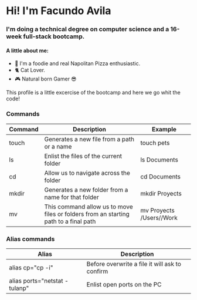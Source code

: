 # Hi! I'm Facundo Avila
### I'm doing a technical degree on computer science and a 16-week full-stack bootcamp.

#### A little about me:
* 🍔 I'm a foodie and real Napolitan Pizza enthusiastic.
* 🐈 Cat Lover.
* 🎮 Natural born Gamer 😎

This profile is a little excercise of the bootcamp and here we go whit the code!

### Commands
| Command | Description | Example |
| ------- | ----------- | -------- |
| touch   | Generates a new file from a path or a name | touch pets |
| ls      | Enlist the files of the current folder | ls Documents |
| cd      | Allow us to navigate across the folder | cd Documents |
| mkdir   | Generates a new folder from a name for that folder | mkdir Proyects |
| mv     | This command allow us to move files or folders from an starting path to a final path | mv Proyects /Users/<usuario>/Work

### Alias commands
| Alias | Description |
| ---------------- | ----------- | 
| alias cp="cp -i" | Before overwrite a file it will ask to confirm |
| alias ports="netstat -tulanp" | Enlist open ports on the PC |
